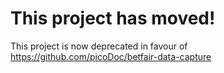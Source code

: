 This project has moved!
===================

This project is now deprecated in favour of https://github.com/picoDoc/betfair-data-capture
